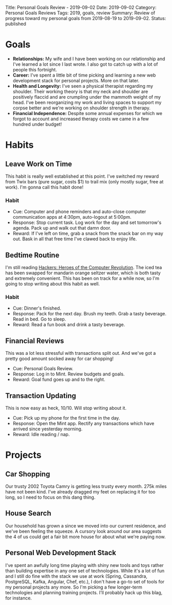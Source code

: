 Title: Personal Goals Review - 2019-09-02
Date: 2019-09-02
Category: Personal Goals Reviews
Tags: 2019, goals, review
Summary: Review of progress toward my personal goals from 2019-08-19 to 2019-09-02.
Status: published


# Goals
* **Relationships:** My wife and I have been working on our relationship and I've learned a lot since I last wrote. I also got to catch up with a lot of people this fortnight.
* **Career:** I've spent a little bit of time picking and learning a new web development stack for personal projects. More on that later.
* **Health and Longevity:** I've seen a physical therapist regarding my shoulder. Their working theory is that my neck and shoulder are positively flaccid and are crumpling under the mammoth weight of my head. I've been reorganizing my work and living spaces to support my corpse better and we're working on shoulder strength in therapy.
* **Financial Independence:** Despite some annual expenses for which we forgot to account and increased therapy costs we came in a few hundred under budget!


# Habits
## Leave Work on Time
This habit is really well established at this point. I've switched my reward from Twix bars (pure sugar, costs $1) to trail mix (only mostly sugar, free at work). I'm gonna call this habit done!

### Habit
* Cue: Computer and phone reminders and auto-close computer communication apps at 4:30pm, auto-logout at 5:00pm.
* Response: Stop current task. Log work for the day and set tomorrow's agenda. Pack up and walk out that damn door.
* Reward: If I've left on time, grab a snack from the snack bar on my way out. Bask in all that free time I've clawed back to enjoy life.

## Bedtime Routine
I'm still reading [Hackers: Heroes of the Computer Revolution](https://en.m.wikipedia.org/wiki/Hackers:_Heroes_of_the_Computer_Revolution). The iced tea has been swapped for mandarin orange seltzer water, which is both tasty and extremely convenient. This has been on track for a while now, so I'm going to stop writing about this habit as well.

### Habit
* Cue: Dinner's finished.
* Response: Pack for the next day. Brush my teeth. Grab a tasty beverage. Read in bed. Go to sleep.
* Reward: Read a fun book and drink a tasty beverage.

## Financial Reviews
This was a lot less stressful with transactions split out. And we've got a pretty good amount socked away for car shopping!

* Cue: Personal Goals Review.
* Response: Log in to Mint. Review budgets and goals.
* Reward: Goal fund goes up and to the right.

## Transaction Updating 
This is now easy as heck, 10/10. Will stop writing about it.

* Cue: Pick up my phone for the first time in the day.
* Response: Open the Mint app. Rectify any transactions which have arrived since yesterday morning.
* Reward: Idle reading / nap.

# Projects
## Car Shopping
Our trusty 2002 Toyota Camry is getting less trusty every month. 275k miles have not been kind. I've already dragged my feet on replacing it for too long, so I need to focus on this dang thing.

## House Search
Our household has grown a since we moved into our current residence, and we've been feeling the squeeze. A cursory look around our area suggests the 4 of us could get a fair bit more house for about what we're paying now.

## Personal Web Development Stack
I've spent an awfully long time playing with shiny new tools and toys rather than building expertise in any one set of technologies. While it's a lot of fun and I still do fine with the stack we use at work (Spring, Cassandra, PostgreSQL, Kafka, Angular, Chef, etc.), I don't have a go-to set of tools for my personal projects any more. So I'm picking a few longer-term technologies and planning training projects. I'll probably hack up this blag, for instance.
